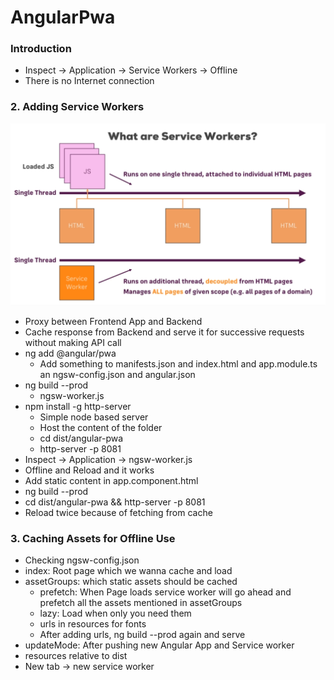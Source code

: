 # AngularPwa

### Introduction 

* Inspect -> Application -> Service Workers -> Offline 
* There is no Internet connection

### 2. Adding Service Workers

![SW](../img/sw.png)
* Proxy between Frontend App and Backend
* Cache response from Backend and serve it for successive requests without making API call
* ng add @angular/pwa
  * Add something to manifests.json and index.html and app.module.ts an ngsw-config.json and angular.json
* ng build --prod
  * ngsw-worker.js
* npm install -g http-server
  * Simple node based server
  * Host the content of the folder
  * cd dist/angular-pwa
  * http-server -p 8081
* Inspect -> Application -> ngsw-worker.js
* Offline and Reload and it works
* Add static content in app.component.html
* ng build --prod
* cd dist/angular-pwa && http-server -p 8081
* Reload twice because of fetching from cache

### 3. Caching Assets for Offline Use

* Checking ngsw-config.json
* index: Root page which we wanna cache and load
* assetGroups: which static assets should be cached
  * prefetch: When Page loads service worker will go ahead and prefetch all the assets mentioned in assetGroups
  * lazy: Load when only you need them
  * urls in resources for fonts
  * After adding urls, ng build --prod again and serve
* updateMode: After pushing new Angular App and Service worker
* resources relative to dist
* New tab -> new service worker